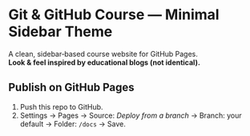 # Git & GitHub Course — Minimal Sidebar Theme

A clean, sidebar‑based course website for GitHub Pages.  
**Look & feel inspired by educational blogs (not identical).**

## Publish on GitHub Pages
1. Push this repo to GitHub.
2. Settings → Pages → Source: *Deploy from a branch* → Branch: your default → Folder: `/docs` → Save.
